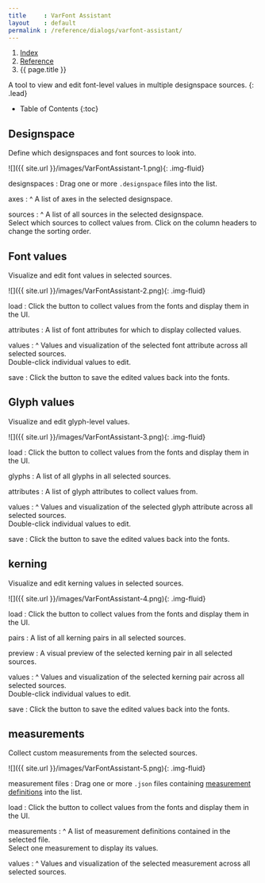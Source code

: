 ```yaml
---
title     : VarFont Assistant
layout    : default
permalink : /reference/dialogs/varfont-assistant/
---
```


<nav aria-label="breadcrumb">
  <ol class="breadcrumb small">
    <li class="breadcrumb-item"><a href="{{ site.url }}">Index</a></li>
    <li class="breadcrumb-item"><a href="../../../reference">Reference</a></li>
    <li class="breadcrumb-item active" aria-current="page">{{ page.title }}</li>
  </ol>
</nav>

A tool to view and edit font-level values in multiple designspace sources.
{: .lead}

* Table of Contents
{:toc}


Designspace
-----------

Define which designspaces and font sources to look into.

![]({{ site.url }}/images/VarFontAssistant-1.png){: .img-fluid}

designspaces
: Drag one or more `.designspace` files into the list.

axes
: ^
  A list of axes in the selected designspace.  

sources
: ^
  A list of all sources in the selected designspace.  
  Select which sources to collect values from.
  Click on the column headers to change the sorting order.


Font values
-----------

Visualize and edit font values in selected sources.

![]({{ site.url }}/images/VarFontAssistant-2.png){: .img-fluid}

load
: Click the button to collect values from the fonts and display them in the UI.

attributes
: A list of font attributes for which to display collected values.

values
: ^
  Values and visualization of the selected font attribute across all selected sources.  
  Double-click individual values to edit.

save
: Click the button to save the edited values back into the fonts.


Glyph values
------------

Visualize and edit glyph-level values.

![]({{ site.url }}/images/VarFontAssistant-3.png){: .img-fluid}

load
: Click the button to collect values from the fonts and display them in the UI.

glyphs
: A list of all glyphs in all selected sources.

attributes
: A list of glyph attributes to collect values from.

values
: ^
  Values and visualization of the selected glyph attribute across all selected sources.  
  Double-click individual values to edit.

save
: Click the button to save the edited values back into the fonts.


kerning
-------

Visualize and edit kerning values in selected sources.

![]({{ site.url }}/images/VarFontAssistant-4.png){: .img-fluid}

load
: Click the button to collect values from the fonts and display them in the UI.

pairs
: A list of all kerning pairs in all selected sources.

preview
: A visual preview of the selected kerning pair in all selected sources.

values
: ^
  Values and visualization of the selected kerning pair across all selected sources.  
  Double-click individual values to edit.

save
: Click the button to save the edited values back into the fonts.



measurements
------------

Collect custom measurements from the selected sources.

![]({{ site.url }}/images/VarFontAssistant-5.png){: .img-fluid}

measurement files
: Drag one or more `.json` files containing [measurement definitions] into the list.

load
: Click the button to collect values from the fonts and display them in the UI.

measurements
: ^
  A list of measurement definitions contained in the selected file.  
  Select one measurement to display its values.

values
: ^
  Values and visualization of the selected measurement across all selected sources.  

[measurement definitions]: ../../measurements-format/